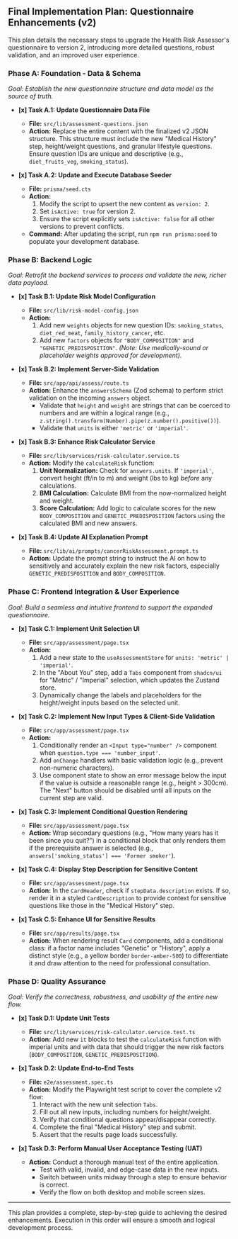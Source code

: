 ## **Final Implementation Plan: Questionnaire Enhancements (v2)**

This plan details the necessary steps to upgrade the Health Risk Assessor's questionnaire to version 2, introducing more detailed questions, robust validation, and an improved user experience.

### **Phase A: Foundation - Data & Schema**
*Goal: Establish the new questionnaire structure and data model as the source of truth.*

- **[x] Task A.1: Update Questionnaire Data File**
  - **File:** `src/lib/assessment-questions.json`
  - **Action:** Replace the entire content with the finalized v2 JSON structure. This structure must include the new "Medical History" step, height/weight questions, and granular lifestyle questions. Ensure question IDs are unique and descriptive (e.g., `diet_fruits_veg`, `smoking_status`).

- **[x] Task A.2: Update and Execute Database Seeder**
  - **File:** `prisma/seed.cts`
  - **Action:**
    1.  Modify the script to upsert the new content as `version: 2`.
    2.  Set `isActive: true` for version 2.
    3.  Ensure the script explicitly sets `isActive: false` for all other versions to prevent conflicts.
  - **Command:** After updating the script, run `npm run prisma:seed` to populate your development database.

### **Phase B: Backend Logic**
*Goal: Retrofit the backend services to process and validate the new, richer data payload.*

- **[x] Task B.1: Update Risk Model Configuration**
  - **File:** `src/lib/risk-model-config.json`
  - **Action:**
    1.  Add new `weights` objects for new question IDs: `smoking_status`, `diet_red_meat`, `family_history_cancer`, etc.
    2.  Add new `factors` objects for `"BODY_COMPOSITION"` and `"GENETIC_PREDISPOSITION"`.
    *(Note: Use medically-sound or placeholder weights approved for development).*

- **[x] Task B.2: Implement Server-Side Validation**
  - **File:** `src/app/api/assess/route.ts`
  - **Action:** Enhance the `answersSchema` (Zod schema) to perform strict validation on the incoming `answers` object.
    - Validate that `height` and `weight` are strings that can be coerced to numbers and are within a logical range (e.g., `z.string().transform(Number).pipe(z.number().positive())`).
    - Validate that `units` is either `'metric'` or `'imperial'`.

- **[x] Task B.3: Enhance Risk Calculator Service**
  - **File:** `src/lib/services/risk-calculator.service.ts`
  - **Action:** Modify the `calculateRisk` function:
    1.  **Unit Normalization:** Check for `answers.units`. If `'imperial'`, convert height (ft/in to m) and weight (lbs to kg) *before* any calculations.
    2.  **BMI Calculation:** Calculate BMI from the now-normalized height and weight.
    3.  **Score Calculation:** Add logic to calculate scores for the new `BODY_COMPOSITION` and `GENETIC_PREDISPOSITION` factors using the calculated BMI and new answers.

- **[x] Task B.4: Update AI Explanation Prompt**
  - **File:** `src/lib/ai/prompts/cancerRiskAssessment.prompt.ts`
  - **Action:** Update the prompt string to instruct the AI on how to sensitively and accurately explain the new risk factors, especially `GENETIC_PREDISPOSITION` and `BODY_COMPOSITION`.

### **Phase C: Frontend Integration & User Experience**
*Goal: Build a seamless and intuitive frontend to support the expanded questionnaire.*

- **[x] Task C.1: Implement Unit Selection UI**
  - **File:** `src/app/assessment/page.tsx`
  - **Action:**
    1.  Add a new state to the `useAssessmentStore` for `units: 'metric' | 'imperial'`.
    2.  In the "About You" step, add a `Tabs` component from `shadcn/ui` for "Metric" / "Imperial" selection, which updates the Zustand store.
    3.  Dynamically change the labels and placeholders for the height/weight inputs based on the selected unit.

- **[x] Task C.2: Implement New Input Types & Client-Side Validation**
  - **File:** `src/app/assessment/page.tsx`
  - **Action:**
    1.  Conditionally render an `<Input type="number" />` component when `question.type === 'number_input'`.
    2.  Add `onChange` handlers with basic validation logic (e.g., prevent non-numeric characters).
    3.  Use component state to show an error message below the input if the value is outside a reasonable range (e.g., height > 300cm). The "Next" button should be disabled until all inputs on the current step are valid.

- **[x] Task C.3: Implement Conditional Question Rendering**
  - **File:** `src/app/assessment/page.tsx`
  - **Action:** Wrap secondary questions (e.g., "How many years has it been since you quit?") in a conditional block that only renders them if the prerequisite answer is selected (e.g., `answers['smoking_status'] === 'Former smoker'`).

- **[x] Task C.4: Display Step Description for Sensitive Content**
  - **File:** `src/app/assessment/page.tsx`
  - **Action:** In the `CardHeader`, check if `stepData.description` exists. If so, render it in a styled `CardDescription` to provide context for sensitive questions like those in the "Medical History" step.

- **[x] Task C.5: Enhance UI for Sensitive Results**
  - **File:** `src/app/results/page.tsx`
  - **Action:** When rendering result `Card` components, add a conditional class: if a factor name includes "Genetic" or "History", apply a distinct style (e.g., a yellow border `border-amber-500`) to differentiate it and draw attention to the need for professional consultation.

### **Phase D: Quality Assurance**
*Goal: Verify the correctness, robustness, and usability of the entire new flow.*

- **[x] Task D.1: Update Unit Tests**
  - **File:** `src/lib/services/risk-calculator.service.test.ts`
  - **Action:** Add new `it` blocks to test the `calculateRisk` function with imperial units and with data that should trigger the new risk factors (`BODY_COMPOSITION`, `GENETIC_PREDISPOSITION`).

- **[x] Task D.2: Update End-to-End Tests**
  - **File:** `e2e/assessment.spec.ts`
  - **Action:** Modify the Playwright test script to cover the complete v2 flow:
    1.  Interact with the new unit selection `Tabs`.
    2.  Fill out all new inputs, including numbers for height/weight.
    3.  Verify that conditional questions appear/disappear correctly.
    4.  Complete the final "Medical History" step and submit.
    5.  Assert that the results page loads successfully.

- **[x] Task D.3: Perform Manual User Acceptance Testing (UAT)**
  - **Action:** Conduct a thorough manual test of the entire application.
    -  Test with valid, invalid, and edge-case data in the new inputs.
    -  Switch between units midway through a step to ensure behavior is correct.
    -  Verify the flow on both desktop and mobile screen sizes.

---
This plan provides a complete, step-by-step guide to achieving the desired enhancements. Execution in this order will ensure a smooth and logical development process.
